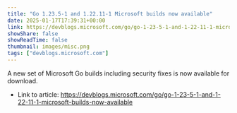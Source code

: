 ```yaml
---
title: "Go 1.23.5-1 and 1.22.11-1 Microsoft builds now available"
date: 2025-01-17T17:39:31+00:00
link: https://devblogs.microsoft.com/go/go-1-23-5-1-and-1-22-11-1-microsoft-builds-now-available
showShare: false
showReadTime: false
thumbnail: images/misc.png
tags: ["devblogs.microsoft.com"]
---
```

A new set of Microsoft Go builds including security fixes is now available for download.

- Link to article: https://devblogs.microsoft.com/go/go-1-23-5-1-and-1-22-11-1-microsoft-builds-now-available